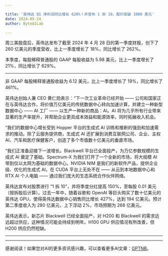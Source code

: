 ```yaml
---

title: '英伟达 Q1 净利润同比增长 628%！并宣布 1 拆 10，股价突破 1000 美元'
date: 2024-05-24
author: ByteAILab

---
```


周三美股盘后，英伟达发布了截至 2024 年 4 月 28 日的第一季度财报，创下了 260 亿美元的季度营收，比上一季度增长了 18%，同比增长了 262%。

本季度，每股稀释普通股的 GAAP 每股收益为 5.98 美元，比上一季度增长了 21%，同比增长了 629%。

---
非 GAAP 每股稀释普通股收益为 6.12 美元，比上一季度增长了 19%，同比增长了 461%。

英伟达创始人兼 CEO 黄仁勋表示：“下一次工业革命已经开始 —— 公司和国家正在与英伟达合作，将价值万亿美元的传统数据中心转向加速计算，并建立一种新型数据中心 —— AI 工厂 —— 以生产一种新的商品：AI。AI 将为几乎所有行业带来显著的生产率提升，并帮助企业更具成本效益和能源效率，同时拓展收入机会。

“我们的数据中心增长受到 Hopper 平台的生成式 AI 训练和推断的强劲和加速需求的推动。除了云服务提供商，生成式 AI 还扩展到消费互联网公司、企业、主权 AI、汽车和医疗保健客户，创造了多个市值数十亿美元的垂直市场。

“我们正准备迎接下一波增长。Blackwell 平台已全面投产，为万亿参数规模的生成式 AI 奠定了基础。Spectrum-X 为我们打开了一个全新的市场，将大规模 AI 带到仅以太网为基础的数据中心。NVIDIA NIM 是我们的新软件产品，提供企业级、优化的生成式 AI，在 CUDA 平台上无处不在 —— 从云到本地数据中心和 RTX AI 个人电脑 —— 通过我们庞大的生态系统合作伙伴网络。

英伟达宣布对股票进行 “1 拆 10”，并将季度分红提高 150%，至每股 0.01 美元（按拆股后计算）。过去一年中，随着谷歌和 OpenAI 等巨头购买了数十亿美元的英伟达 GPU，使得英伟达数据中心销售同比增长 427%，达到 194 亿美元。预计第二季度收入为 280 亿美元，上下浮动 2%，市场预期为 268 亿美元。

英伟达表示，新芯片 Blackwell 已经全面投产，对 H200 和 Blackwell 的需求远远超过供应，这种情况可能会持续到明年。H100 GPU 供应情况有所改善，但 H200 供应仍然短缺。

---
---
感谢阅读！如果您对AI的更多资讯感兴趣，可以查看更多AI文章：[GPTNB](https://gptnb.com)。